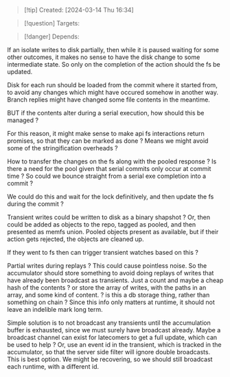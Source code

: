 
>[!tip] Created: [2024-03-14 Thu 16:34]

>[!question] Targets: 

>[!danger] Depends: 

If an isolate writes to disk partially, then while it is paused waiting for some other outcomes, it makes no sense to have the disk change to some intermediate state.
So only on the completion of the action should the fs be updated.

Disk for each run should be loaded from the commit where it started from, to avoid any changes which might have occured somehow in another way.  Branch replies might have changed some file contents in the meantime.

BUT if the contents alter during a serial execution, how should this be managed ?

For this reason, it might make sense to make api fs interactions return promises, so that they can be marked as done ?  Means we might avoid some of the stringification overheads ?

How to transfer the changes on the fs along with the pooled response ?
Is there a need for the pool given that serial commits only occur at commit time ?
So could we bounce straight from a serial exe completion into a commit ?

We could do this and wait for the lock definitively, and then update the fs during the commit ?

Transient writes could be written to disk as a binary shapshot ?
Or, then could be added as objects to the repo, tagged as pooled, and then presented as memfs union.
Pooled objects present as available, but if their action gets rejected, the objects are cleaned up.

If they went to fs then can trigger transient watches based on this ?

Partial writes during replays ?
This could cause pointless noise.  So the accumulator should store something to avoid doing replays of writes that have already been broadcast as transients.
Just a count and maybe a cheap hash of the contents ?
or store the array of writes, with the paths in an array, and some kind of content.
? is this a db storage thing, rather than something on chain ?
Since this info only matters at runtime, it should not leave an indelible mark long term.

Simple solution is to not broadcast any transients until the accumulation buffer is exhausted, since we must surely have broadcast already.
Maybe a broadcast channel can exist for latecomers to get a full update, which can be used to help ?
Or, use an event id in the transient, which is tracked in the accumulator, so that the server side filter will ignore double broadcasts.  This is best option.  We might be recovering, so we should still broadcast each runtime, with a different id.